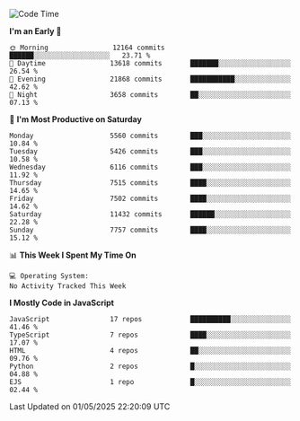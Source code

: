 <!--START_SECTION:waka-->
![Code Time](http://img.shields.io/badge/Code%20Time-3%2C498%20hrs%2059%20mins-blue)

**I'm an Early 🐤** 

```text
🌞 Morning                12164 commits       ██████░░░░░░░░░░░░░░░░░░░   23.71 % 
🌆 Daytime                13618 commits       ███████░░░░░░░░░░░░░░░░░░   26.54 % 
🌃 Evening                21868 commits       ███████████░░░░░░░░░░░░░░   42.62 % 
🌙 Night                  3658 commits        ██░░░░░░░░░░░░░░░░░░░░░░░   07.13 % 
```
📅 **I'm Most Productive on Saturday** 

```text
Monday                   5560 commits        ███░░░░░░░░░░░░░░░░░░░░░░   10.84 % 
Tuesday                  5426 commits        ███░░░░░░░░░░░░░░░░░░░░░░   10.58 % 
Wednesday                6116 commits        ███░░░░░░░░░░░░░░░░░░░░░░   11.92 % 
Thursday                 7515 commits        ████░░░░░░░░░░░░░░░░░░░░░   14.65 % 
Friday                   7502 commits        ████░░░░░░░░░░░░░░░░░░░░░   14.62 % 
Saturday                 11432 commits       ██████░░░░░░░░░░░░░░░░░░░   22.28 % 
Sunday                   7757 commits        ████░░░░░░░░░░░░░░░░░░░░░   15.12 % 
```


📊 **This Week I Spent My Time On** 

```text
💻 Operating System: 
No Activity Tracked This Week
```

**I Mostly Code in JavaScript** 

```text
JavaScript               17 repos            ██████████░░░░░░░░░░░░░░░   41.46 % 
TypeScript               7 repos             ████░░░░░░░░░░░░░░░░░░░░░   17.07 % 
HTML                     4 repos             ██░░░░░░░░░░░░░░░░░░░░░░░   09.76 % 
Python                   2 repos             █░░░░░░░░░░░░░░░░░░░░░░░░   04.88 % 
EJS                      1 repo              █░░░░░░░░░░░░░░░░░░░░░░░░   02.44 % 
```




 Last Updated on 01/05/2025 22:20:09 UTC
<!--END_SECTION:waka-->

<!--
**likaiqiang/likaiqiang** is a ✨ _special_ ✨ repository because its `README.md` (this file) appears on your GitHub profile.

Here are some ideas to get you started:

- 🔭 I’m currently working on ...
- 🌱 I’m currently learning ...
- 👯 I’m looking to collaborate on ...
- 🤔 I’m looking for help with ...
- 💬 Ask me about ...
- 📫 How to reach me: ...
- 😄 Pronouns: ...
- ⚡ Fun fact: ...
-->
